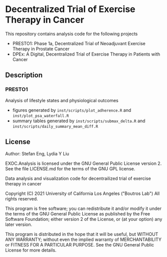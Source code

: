 # Decentralized Trial of Exercise Therapy in Cancer

This repository contains analysis code for the following projects

- PRESTO1: Phase 1a, Decentralized Trial of Neoadjuvant Exercise Therapy in Prostate Cancer
- DPEx: A Digital, Decentralized Trial of Exercise Therapy in Patients with Cancer

## Description

### PRESTO1

Analysis of lifestyle states and physiological outcomes

- figures generated by `inst/scripts/plot_adherence.R` and `inst/plot_psa_waterfall.R`
- summary tables generated by `inst/scripts/submax_delta.R` and `inst/scripts/daily_summary_mean_diff.R`

## License

Author: Stefan Eng, Lydia Y Liu

EXOC.Analysis is licensed under the GNU General Public License version 2. See the file LICENSE.md for the terms of the GNU GPL license.

Data analysis and visualization code for decentrailized trial of exercise therapy in cancer

Copyright (C) 2021 University of California Los Angeles ("Boutros Lab") All rights reserved.

This program is free software; you can redistribute it and/or modify it under the terms of the GNU General Public License as published by the Free Software Foundation; either version 2 of the License, or (at your option) any later version.

This program is distributed in the hope that it will be useful, but WITHOUT ANY WARRANTY; without even the implied warranty of MERCHANTABILITY or FITNESS FOR A PARTICULAR PURPOSE. See the GNU General Public License for more details.
